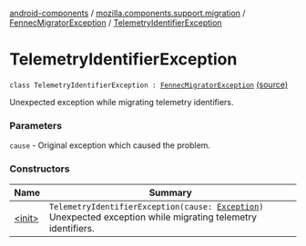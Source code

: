 [android-components](../../../index.md) / [mozilla.components.support.migration](../../index.md) / [FennecMigratorException](../index.md) / [TelemetryIdentifierException](./index.md)

# TelemetryIdentifierException

`class TelemetryIdentifierException : `[`FennecMigratorException`](../index.md) [(source)](https://github.com/mozilla-mobile/android-components/blob/master/components/support/migration/src/main/java/mozilla/components/support/migration/FennecMigrator.kt#L167)

Unexpected exception while migrating telemetry identifiers.

### Parameters

`cause` - Original exception which caused the problem.

### Constructors

| Name | Summary |
|---|---|
| [&lt;init&gt;](-init-.md) | `TelemetryIdentifierException(cause: `[`Exception`](https://developer.android.com/reference/java/lang/Exception.html)`)`<br>Unexpected exception while migrating telemetry identifiers. |
